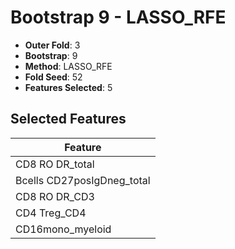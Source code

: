 # Bootstrap 9 - LASSO_RFE

- **Outer Fold**: 3
- **Bootstrap**: 9
- **Method**: LASSO_RFE
- **Fold Seed**: 52
- **Features Selected**: 5

## Selected Features

| Feature |
|---------|
| CD8 RO DR_total |
| Bcells CD27posIgDneg_total |
| CD8 RO DR_CD3 |
| CD4 Treg_CD4 |
| CD16mono_myeloid |
